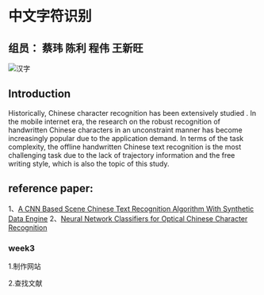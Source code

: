 **中文字符识别**
==

组员： 蔡玮 陈利 程伟 王新旺
--
![汉字](https://img1.doubanio.com/view/note/large/public/p11628799.jpg)
## **Introduction**

Historically, Chinese character recognition has been extensively studied . In the mobile internet era, the research on the robust recognition of handwritten Chinese characters in an unconstraint manner has become increasingly popular due to the application demand. In terms of the task complexity, the offline handwritten Chinese text recognition is the most challenging task due to the lack of trajectory information and the free writing style, which is also the topic of this study.





## **reference paper:**
1、[A CNN Based Scene Chinese Text Recognition Algorithm With Synthetic Data Engine](https://arxiv.org/pdf/1604.01891.pdf)
2、[Neural Network Classifiers for Optical Chinese Character Recognition](http://www.cs.cmu.edu/afs/cs.cmu.edu/project/pcvision/www/papers/chinese/final.html)

### week3
1.制作网站

2.查找文献
